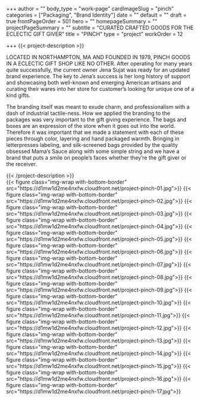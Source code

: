 +++
author = ""
body_type = "work-page"
cardImageSlug = "pinch"
categories = ["Packaging", "Brand Identity"]
date = ""
default = ""
draft = true
frontPageOrder = 501
hero = ""
homepageSummary = ""
projectPageSummary = ""
subtitle = "CURATED CRAFTED GOODS FOR THE ECLECTIC GIFT GIVER"
title = "PINCH"
type = "project"
workOrder = 12

+++
{{< project-description >}}
<p>LOCATED IN NORTHAMPTON, MA AND FOUNDED IN 1979, PINCH GOODS IN A ECLECTIC GIFT SHOP LIKE NO OTHER. After operating for many years quite successfully, the current owner Jena Sujat was ready for an updated brand experience.  The key to Jena’s success is her long history of support and showcasing both well-known and emerging American artisans and curating their wares into her store for customer’s looking for unique one of a kind gifts.</p><p>The branding itself was meant to exude charm, and professionalism with a dash of industrial tactile-ness. How we applied the branding to the packages was very important to the gift giving experience. The bags and boxes are an expression of the store when it goes out into the world. Therefore it was important that we made a statement with each of these pieces through color, layering and hand packaged warmth. Bringing in letterpresses labeling, and silk-screened bags provided by the quality obsessed Mama’s Sauce along with some simple string and we have a brand that puts a smile on people’s faces whether they’re the gift giver or the receiver.</p>
{{< /project-description >}}

<div class="project-item">
{{< figure class="img-wrap with-bottom-border" src="https://d1mw1d2me4nxfw.cloudfront.net/project-pinch-01.jpg">}}
{{< figure class="img-wrap with-bottom-border" src="https://d1mw1d2me4nxfw.cloudfront.net/project-pinch-02.jpg">}}
{{< figure class="img-wrap with-bottom-border" src="https://d1mw1d2me4nxfw.cloudfront.net/project-pinch-03.jpg">}}
{{< figure class="img-wrap with-bottom-border" src="https://d1mw1d2me4nxfw.cloudfront.net/project-pinch-04.jpg">}}
{{< figure class="img-wrap with-bottom-border" src="https://d1mw1d2me4nxfw.cloudfront.net/project-pinch-05.jpg">}}
{{< figure class="img-wrap with-bottom-border" src="https://d1mw1d2me4nxfw.cloudfront.net/project-pinch-06.jpg">}}
{{< figure class="img-wrap with-bottom-border" src="https://d1mw1d2me4nxfw.cloudfront.net/project-pinch-07.jpg">}}
{{< figure class="img-wrap with-bottom-border" src="https://d1mw1d2me4nxfw.cloudfront.net/project-pinch-08.jpg">}}
{{< figure class="img-wrap with-bottom-border" src="https://d1mw1d2me4nxfw.cloudfront.net/project-pinch-09.jpg">}}
{{< figure class="img-wrap with-bottom-border" src="https://d1mw1d2me4nxfw.cloudfront.net/project-pinch-10.jpg">}}
{{< figure class="img-wrap with-bottom-border" src="https://d1mw1d2me4nxfw.cloudfront.net/project-pinch-11.jpg">}}
{{< figure class="img-wrap with-bottom-border" src="https://d1mw1d2me4nxfw.cloudfront.net/project-pinch-12.jpg">}}
{{< figure class="img-wrap with-bottom-border" src="https://d1mw1d2me4nxfw.cloudfront.net/project-pinch-13.jpg">}}
{{< figure class="img-wrap with-bottom-border" src="https://d1mw1d2me4nxfw.cloudfront.net/project-pinch-14.jpg">}}
{{< figure class="img-wrap with-bottom-border" src="https://d1mw1d2me4nxfw.cloudfront.net/project-pinch-15.jpg">}}
{{< figure class="img-wrap with-bottom-border" src="https://d1mw1d2me4nxfw.cloudfront.net/project-pinch-16.jpg">}}
{{< figure class="img-wrap with-bottom-border" src="https://d1mw1d2me4nxfw.cloudfront.net/project-pinch-17.jpg">}}
</div>